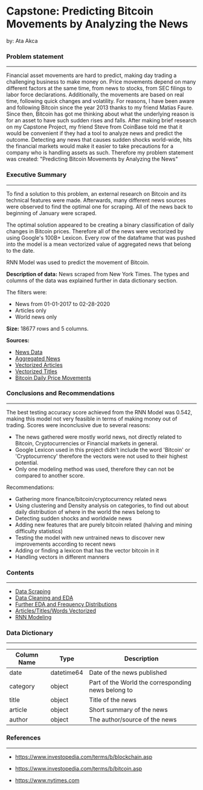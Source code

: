 # Capstone: Predicting Bitcoin Movements by Analyzing the News

by: Ata Akca



### Problem statement

---

Financial asset movements are hard to predict, making day trading a challenging business to make money on. Price movements depend on many different factors at the same time, from news to stocks, from SEC filings to labor force declarations. Additionally, the movements are based on real time, following quick changes and volatility. For reasons, I have been aware and following Bitcoin since the year 2013 thanks to my friend Matias Faure. Since then, Bitcoin has got me thinking about what the underlying reason is for an asset to have such sudden rises and falls. After making brief research on my Capstone Project, my friend Steve from CoinBase told me that it would be convenient if they had a tool to analyze news and predict the outcome. Detecting any news that causes sudden shocks world-wide, hits the financial markets would make it easier to take precautions for a company who is handling assets as such. Therefore my problem statement was created: "Predicting Bitcoin Movements by Analyzing the News"

### Executive Summary

---


To find a solution to this problem, an external research on Bitcoin and its technical features were made. Afterwards, many different news sources were observed to find the optimal one for scraping. All of the news back to beginning of January were scraped.

The optimal solution appeared to be creating a binary classification of daily changes in Bitcoin prices. Therefore all of the news were vectorized by using Google's 100B+ Lexicon. Every row of the dataframe that was pushed into the model is a mean vectorized value of aggregated news that belong to the date.

RNN Model was used to predict the movement of Bitcoin.

**Description of data:** News scraped from New York Times. The types and columns of the data was explained further in data dictionary section. 

The filters were:
- News from 01-01-2017 to 02-28-2020
- Articles only
- World news only

**Size:** 18677 rows and 5 columns.

**Sources:**
- [News Data](./Datasets/backup_data.csv)
- [Aggregated News](./Datasets/aggregated_news.csv)
- [Vectorized Articles](./Datasets/vectorized_articles.csv)
- [Vectorized Titles](./Datasets/vectorized_titles.csv)
- [Bitcoin Daily Price Movements](./Datasets/currency_daily_BTC_USD.csv)

### Conclusions and Recommendations

---

The best testing accuracy score achieved from the RNN Model was 0.542, making this model not very feasible in terms of making money out of trading. Scores were inconclusive due to several reasons:
- The news gathered were mostly world news, not directly related to Bitcoin, Cryptocurrencies or Financial markets in general.
- Google Lexicon used in this project didn't include the word 'Bitcoin' or 'Cryptocurrency' therefore the vectors were not used to their highest potential.
- Only one modeling method was used, therefore they can not be compared to another score.

Recommendations:
- Gathering more finance/bitcoin/cryptocurrency related news
- Using clustering and Density analysis on categories, to find out about daily distribution of where in the world the news belong to
- Detecting sudden shocks and worldwide news
- Adding new features that are purely bitcoin related (halving and mining difficulty statistics)
- Testing the model with new untrained news to discover new improvements according to recent news
- Adding or finding a lexicon that has the vector bitcoin in it
- Handling vectors in different manners


### Contents

---

- [Data Scraping](./Code/1_data_scraping.ipynb)
- [Data Cleaning and EDA](./Code/2_data_cleaning_and_eda.ipynb)
- [Further EDA and Frequency Distributions](./Code/3_further_eda_tokenization_frequency_distributions.ipynb)
- [Articles/Titles/Words Vectorized](./Code/4_Word2Vec_Model.ipynb)
- [RNN Modeling](./Code/5_RNN_Model.ipynb)



### Data Dictionary

---

|Column Name|Type|Description|
|---|---|---|
|date|datetime64|Date of the news published|
|category|object|Part of the World the corresponding news belong to|
|title|object|Title of the news|
|article|object|Short summary of the news|
|author|object|The author/source of the news|


### References

---


- https://www.investopedia.com/terms/b/blockchain.asp

- https://www.investopedia.com/terms/b/bitcoin.asp

- https://www.nytimes.com
